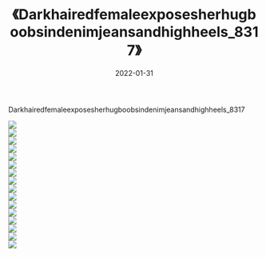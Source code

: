 ﻿---
layout: post
title:  《Darkhairedfemaleexposesherhugboobsindenimjeansandhighheels_8317》
date:   2022-01-31
img: http://imgx.orgx.ga/漏D/巨乳/2022/Darkhairedfemaleexposesherhugboobsindenimjeansandhighheels_8317/000.jpg
categories: [美女, 清纯, 唯美]
---

Darkhairedfemaleexposesherhugboobsindenimjeansandhighheels_8317

  ![](http://imgx.orgx.ga/漏D/巨乳/2022/Darkhairedfemaleexposesherhugboobsindenimjeansandhighheels_8317/001.jpg) <br> ![](http://imgx.orgx.ga/漏D/巨乳/2022/Darkhairedfemaleexposesherhugboobsindenimjeansandhighheels_8317/002.jpg) <br> ![](http://imgx.orgx.ga/漏D/巨乳/2022/Darkhairedfemaleexposesherhugboobsindenimjeansandhighheels_8317/003.jpg) <br> ![](http://imgx.orgx.ga/漏D/巨乳/2022/Darkhairedfemaleexposesherhugboobsindenimjeansandhighheels_8317/004.jpg) <br> ![](http://imgx.orgx.ga/漏D/巨乳/2022/Darkhairedfemaleexposesherhugboobsindenimjeansandhighheels_8317/005.jpg) <br> ![](http://imgx.orgx.ga/漏D/巨乳/2022/Darkhairedfemaleexposesherhugboobsindenimjeansandhighheels_8317/006.jpg) <br> ![](http://imgx.orgx.ga/漏D/巨乳/2022/Darkhairedfemaleexposesherhugboobsindenimjeansandhighheels_8317/007.jpg) <br> ![](http://imgx.orgx.ga/漏D/巨乳/2022/Darkhairedfemaleexposesherhugboobsindenimjeansandhighheels_8317/008.jpg) <br> ![](http://imgx.orgx.ga/漏D/巨乳/2022/Darkhairedfemaleexposesherhugboobsindenimjeansandhighheels_8317/009.jpg) <br> ![](http://imgx.orgx.ga/漏D/巨乳/2022/Darkhairedfemaleexposesherhugboobsindenimjeansandhighheels_8317/010.jpg) <br> ![](http://imgx.orgx.ga/漏D/巨乳/2022/Darkhairedfemaleexposesherhugboobsindenimjeansandhighheels_8317/011.jpg) <br> ![](http://imgx.orgx.ga/漏D/巨乳/2022/Darkhairedfemaleexposesherhugboobsindenimjeansandhighheels_8317/012.jpg) <br> ![](http://imgx.orgx.ga/漏D/巨乳/2022/Darkhairedfemaleexposesherhugboobsindenimjeansandhighheels_8317/013.jpg) <br> ![](http://imgx.orgx.ga/漏D/巨乳/2022/Darkhairedfemaleexposesherhugboobsindenimjeansandhighheels_8317/014.jpg) <br> ![](http://imgx.orgx.ga/漏D/巨乳/2022/Darkhairedfemaleexposesherhugboobsindenimjeansandhighheels_8317/015.jpg) <br> ![](http://imgx.orgx.ga/漏D/巨乳/2022/Darkhairedfemaleexposesherhugboobsindenimjeansandhighheels_8317/016.jpg) <br>
